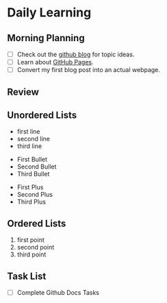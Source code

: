 # Daily Learning

## Morning Planning
- [ ] Check out the [github blog](https://github.blog/) for topic ideas.
- [ ] Learn about [GitHub Pages](https://skills.github.com/#first-day-on-github).
- [ ] Convert my first blog post into an actual webpage.

## Review


## Unordered Lists
- first line
- second line
- third line
* First Bullet
* Second Bullet
* Third Bullet
+ First Plus
+ Second Plus
+ Third Plus

## Ordered Lists
1. first point
2. second point
3. third point

## Task List
- [ ] Complete Github Docs Tasks

